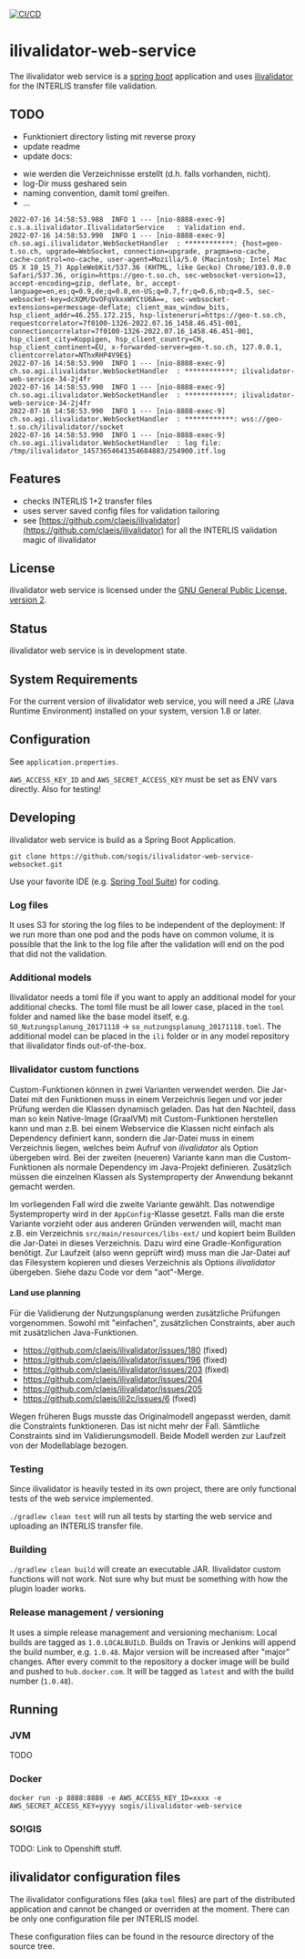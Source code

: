 [![CI/CD](https://github.com/sogis/ilivalidator-web-service/actions/workflows/main.yml/badge.svg)](https://github.com/sogis/ilivalidator-web-service/actions/workflows/main.yml)

# ilivalidator-web-service

The ilivalidator web service is a [spring boot](https://projects.spring.io/spring-boot/) application and uses [ilivalidator](https://github.com/claeis/ilivalidator) for the INTERLIS transfer file validation.

## TODO
- Funktioniert directory listing mit reverse proxy
- update readme
- update docs:
 * wie werden die Verzeichnisse erstellt (d.h. falls vorhanden, nicht).
 * log-Dir muss geshared sein
 * naming convention, damit toml greifen.
 * ...



```
2022-07-16 14:58:53.988  INFO 1 --- [nio-8888-exec-9] c.s.a.ilivalidator.IlivalidatorService   : Validation end.
2022-07-16 14:58:53.990  INFO 1 --- [nio-8888-exec-9] ch.so.agi.ilivalidator.WebSocketHandler  : ************: {host=geo-t.so.ch, upgrade=WebSocket, connection=upgrade, pragma=no-cache, cache-control=no-cache, user-agent=Mozilla/5.0 (Macintosh; Intel Mac OS X 10_15_7) AppleWebKit/537.36 (KHTML, like Gecko) Chrome/103.0.0.0 Safari/537.36, origin=https://geo-t.so.ch, sec-websocket-version=13, accept-encoding=gzip, deflate, br, accept-language=en,es;q=0.9,de;q=0.8,en-US;q=0.7,fr;q=0.6,nb;q=0.5, sec-websocket-key=dcXQM/DvOFqVkxxWYCtU6A==, sec-websocket-extensions=permessage-deflate; client_max_window_bits, hsp_client_addr=46.255.172.215, hsp-listeneruri=https://geo-t.so.ch, requestcorrelator=7f0100-1326-2022.07.16_1458.46.451-001, connectioncorrelator=7f0100-1326-2022.07.16_1458.46.451-001, hsp_client_city=Koppigen, hsp_client_country=CH, hsp_client_continent=EU, x-forwarded-server=geo-t.so.ch, 127.0.0.1, clientcorrelator=NThxRHP4V9E$}
2022-07-16 14:58:53.990  INFO 1 --- [nio-8888-exec-9] ch.so.agi.ilivalidator.WebSocketHandler  : ************: ilivalidator-web-service-34-2j4fr
2022-07-16 14:58:53.990  INFO 1 --- [nio-8888-exec-9] ch.so.agi.ilivalidator.WebSocketHandler  : ************: ilivalidator-web-service-34-2j4fr
2022-07-16 14:58:53.990  INFO 1 --- [nio-8888-exec-9] ch.so.agi.ilivalidator.WebSocketHandler  : ************: wss://geo-t.so.ch/ilivalidator//socket
2022-07-16 14:58:53.990  INFO 1 --- [nio-8888-exec-9] ch.so.agi.ilivalidator.WebSocketHandler  : log file: /tmp/ilivalidator_14573654641354684883/254900.itf.log

```

## Features

* checks INTERLIS 1+2 transfer files
* uses server saved config files for validation tailoring
* see [https://github.com/claeis/ilivalidator](https://github.com/claeis/ilivalidator) for all the INTERLIS validation magic of ilivalidator 

## License

ilivalidator web service is licensed under the [GNU General Public License, version 2](LICENSE).

## Status

ilivalidator web service is in development state.

## System Requirements

For the current version of ilivalidator web service, you will need a JRE (Java Runtime Environment) installed on your system, version 1.8 or later.

## Configuration
See `application.properties`. 

`AWS_ACCESS_KEY_ID` and `AWS_SECRET_ACCESS_KEY` must be set as ENV vars directly. Also for testing!

## Developing

ilivalidator web service is build as a Spring Boot Application.

`git clone https://github.com/sogis/ilivalidator-web-service-websocket.git` 

Use your favorite IDE (e.g. [Spring Tool Suite](https://spring.io/tools/sts/all)) for coding.

### Log files
It uses S3 for storing the log files to be independent of the deployment: If we run more than one pod and the pods have on common volume, it is possible that the link to the log file after the validation will end on the pod that did not the validation. 

### Additional models

Ilivalidator needs a toml file if you want to apply an additional model for your additional checks. The toml file must be all lower case, placed in the `toml` folder and named like the base model itself, e.g. `SO_Nutzungsplanung_20171118` -> `so_nutzungsplanung_20171118.toml`. The additional model can be placed in the `ili` folder or in any model repository that ilivalidator finds out-of-the-box.

### Ilivalidator custom functions

Custom-Funktionen können in zwei Varianten verwendet werden. Die Jar-Datei mit den Funktionen muss in einem Verzeichnis liegen und vor jeder Prüfung werden die Klassen dynamisch geladen. Das hat den Nachteil, dass man so kein Native-Image (GraalVM) mit Custom-Funktionen herstellen kann und man z.B. bei einem Webservice die Klassen nicht einfach als Dependency definiert kann, sondern die Jar-Datei muss in einem Verzeichnis liegen, welches beim Aufruf von _ilivalidator_ als Option übergeben wird. Bei der zweiten (neueren) Variante kann man die Custom-Funktionen als normale Dependency im Java-Projekt definieren. Zusätzlich müssen die einzelnen Klassen als Systemproperty der Anwendung bekannt gemacht werden. 

Im vorliegenden Fall wird die zweite Variante gewählt. Das notwendige Systemproperty wird in der `AppConfig`-Klasse gesetzt. Falls man die erste Variante vorzieht oder aus anderen Gründen verwenden will, macht man z.B. ein Verzeichnis `src/main/resources/libs-ext/` und kopiert beim Builden die Jar-Datei in dieses Verzeichnis. Dazu wird eine Gradle-Konfiguration benötigt. Zur Laufzeit (also wenn geprüft wird) muss man die Jar-Datei auf das Filesystem kopieren und dieses Verzeichnis als Options _ilivalidator_ übergeben. Siehe dazu Code vor dem "aot"-Merge.

#### Land use planning

Für die Validierung der Nutzungsplanung werden zusätzliche Prüfungen vorgenommen. Sowohl mit "einfachen", zusätzlichen Constraints, aber auch mit zusätzlichen Java-Funktionen. 

- https://github.com/claeis/ilivalidator/issues/180 (fixed)
- https://github.com/claeis/ilivalidator/issues/196 (fixed)
- https://github.com/claeis/ilivalidator/issues/203 (fixed)
- https://github.com/claeis/ilivalidator/issues/204
- https://github.com/claeis/ilivalidator/issues/205
- https://github.com/claeis/ili2c/issues/6 (fixed)

Wegen früheren Bugs musste das Originalmodell angepasst werden, damit die Constraints funktioneren. Das ist nicht mehr der Fall. Sämtliche Constraints sind im Validierungsmodell. Beide Modell werden zur Laufzeit von der Modellablage bezogen.

### Testing

Since ilivalidator is heavily tested in its own project, there are only functional tests of the web service implemented.

`./gradlew clean test` will run all tests by starting the web service and uploading an INTERLIS transfer file.

### Building

`./gradlew clean build` will create an executable JAR. Ilivalidator custom functions will not work. Not sure why but must be something with how the plugin loader works. 

### Release management / versioning

It uses a simple release management and versioning mechanism: Local builds are tagged as `1.0.LOCALBUILD`. Builds on Travis or Jenkins will append the build number, e.g. `1.0.48`. Major version will be increased after "major" changes. After every commit to the repository a docker image will be build and pushed to `hub.docker.com`. It will be tagged as `latest` and with the build number (`1.0.48`).

## Running

### JVM
TODO


### Docker
```
docker run -p 8888:8888 -e AWS_ACCESS_KEY_ID=xxxx -e AWS_SECRET_ACCESS_KEY=yyyy sogis/ilivalidator-web-service
```

### SO!GIS
TODO: Link to Openshift stuff.


## ilivalidator configuration files

The ilivalidator configurations files (aka `toml` files) are part of the distributed application and cannot be changed or overriden at the moment. There can be only one configuration file per INTERLIS model.

These configuration files can be found in the resource directory of the source tree.




